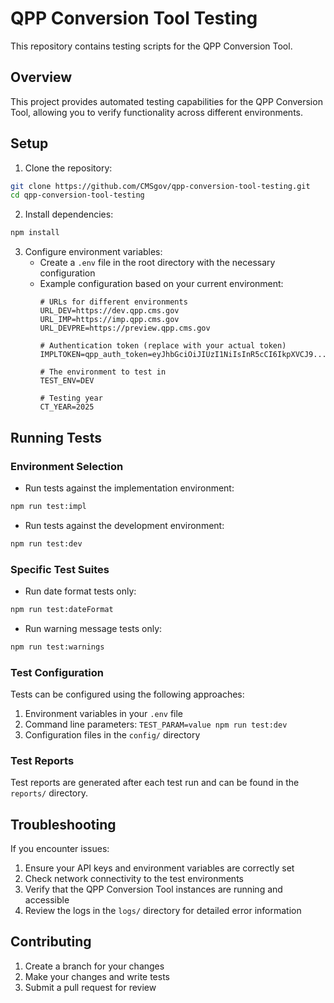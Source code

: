 # QPP Conversion Tool Testing

This repository contains testing scripts for the QPP Conversion Tool.

## Overview

This project provides automated testing capabilities for the QPP Conversion Tool, allowing you to verify functionality across different environments.

## Setup

1. Clone the repository:
```bash
git clone https://github.com/CMSgov/qpp-conversion-tool-testing.git
cd qpp-conversion-tool-testing
```

2. Install dependencies:
```bash
npm install
```

3. Configure environment variables:
   - Create a `.env` file in the root directory with the necessary configuration
   - Example configuration based on your current environment:
     ```
     # URLs for different environments
     URL_DEV=https://dev.qpp.cms.gov
     URL_IMP=https://imp.qpp.cms.gov
     URL_DEVPRE=https://preview.qpp.cms.gov
     
     # Authentication token (replace with your actual token)
     IMPLTOKEN=qpp_auth_token=eyJhbGciOiJIUzI1NiIsInR5cCI6IkpXVCJ9...
     
     # The environment to test in
     TEST_ENV=DEV
     
     # Testing year
     CT_YEAR=2025
     ```

## Running Tests

### Environment Selection

- Run tests against the implementation environment:
```bash
npm run test:impl
```

- Run tests against the development environment:
```bash
npm run test:dev
```

### Specific Test Suites

- Run date format tests only:
```bash
npm run test:dateFormat
```

- Run warning message tests only:
```bash
npm run test:warnings
```

### Test Configuration

Tests can be configured using the following approaches:

1. Environment variables in your `.env` file
2. Command line parameters: `TEST_PARAM=value npm run test:dev`
3. Configuration files in the `config/` directory

### Test Reports

Test reports are generated after each test run and can be found in the `reports/` directory.

## Troubleshooting

If you encounter issues:

1. Ensure your API keys and environment variables are correctly set
2. Check network connectivity to the test environments
3. Verify that the QPP Conversion Tool instances are running and accessible
4. Review the logs in the `logs/` directory for detailed error information

## Contributing

1. Create a branch for your changes
2. Make your changes and write tests
3. Submit a pull request for review




